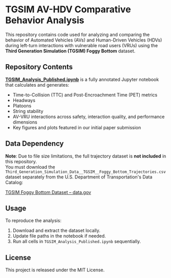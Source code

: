 # TGSIM AV-HDV Comparative Behavior Analysis

This repository contains code used for analyzing and comparing the behavior of Automated Vehicles (AVs) and Human-Driven Vehicles (HDVs) during left-turn interactions with vulnerable road users (VRUs) using the **Third Generation Simulation (TGSIM) Foggy Bottom** dataset.

## Repository Contents

**[TGSIM_Analysis_Published.ipynb](./TGSIM_Analysis_Published.ipynb)** is a fully annotated Jupyter notebook that calculates and generates:
  - Time-to-Collision (TTC) and Post-Encroachment Time (PET) metrics
  - Headways 
  - Platoons
  - String stability
  - AV-VRU interactions across safety, interaction quality, and performance dimensions
  - Key figures and plots featured in our initial paper submission

## Data Dependency

**Note**: Due to file size limitations, the full trajectory dataset is **not included** in this repository.  
You must download the `Third_Generation_Simulation_Data__TGSIM__Foggy_Bottom_Trajectories.csv` dataset separately from the U.S. Department of Transportation's Data Catalog:

[TGSIM Foggy Bottom Dataset – data.gov](https://catalog.data.gov/dataset/third-generation-simulation-data-tgsim-foggy-bottom-trajectories)

## Usage

To reproduce the analysis:
1. Download and extract the dataset locally.
2. Update file paths in the notebook if needed.
3. Run all cells in `TGSIM_Analysis_Published.ipynb` sequentially.

## License

This project is released under the MIT License.

